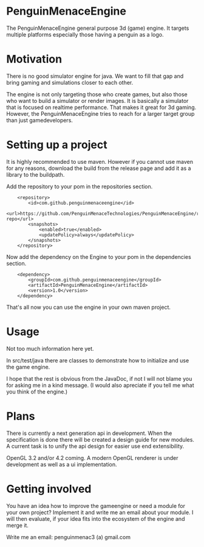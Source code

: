 PenguinMenaceEngine
===================

The PenguinMenaceEngine general purpose 3d (game) engine.
It targets multiple platforms especially those having a penguin as a logo.

Motivation
==========

There is no good simulator engine for java.
We want to fill that gap and bring gaming and simulations closer to each other.

The engine is not only targeting those who create games, but also those who want to build a simulator or render images.
It is basically a simulator that is focused on realtime performance.
That makes it great for 3d gaming.
However, the PenguinMenaceEngine tries to reach for a larger target group than just gamedevelopers.

Setting up a project
====================

It is highly recommended to use maven.
However if you cannot use maven for any reasons, download the build from the release page and add it as a library to the buildpath.

Add the repository to your pom in the repositories section.

        <repository>
            <id>com.github.penguinmenaceengine</id>
            <url>https://github.com/PenguinMenaceTechnologies/PenguinMenaceEngine/raw/master/mvn-repo</url>
            <snapshots>
                <enabled>true</enabled>
                <updatePolicy>always</updatePolicy>
            </snapshots>
        </repository>

Now add the dependency on the Engine to your pom in the dependencies section.

        <dependency>
            <groupId>com.github.penguinmenaceengine</groupId>
            <artifactId>PenguinMenaceEngine</artifactId>
            <version>1.0</version>
        </dependency>

That's all now you can use the engine in your own maven project.

Usage
=====

Not too much information here yet.

In src/test/java there are classes to demonstrate how to initialize and use the game engine.

I hope that the rest is obvious from the JavaDoc, if not I will not blame you for asking me in a kind message. (I would also apreciate if you tell me what you think of the engine.)

Plans
=====

There is currently a next generation api in development. When the specification is done there will be created a design guide for new modules.
A current task is to unify the api design for easier use end extensibility.

OpenGL 3.2 and/or 4.2 coming. A modern OpenGL renderer is under development as well as a ui implementation.


Getting involved
================

You have an idea how to improve the gameengine or need a module for your own project? Implement it and write me an email about your module. I will then evaluate, if your idea fits into the ecosystem of the engine and merge it.

Write me an email: penguinmenac3 (a) gmail.com

